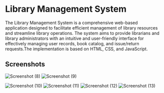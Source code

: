 # Library Management System

The Library Management System is a comprehensive web-based application designed to
facilitate efficient management of library resources and streamline library operations. The system aims to provide librarians and library administrators with an intuitive and user-friendly interface for effectively managing user records, book catalog, and issue/return requests.The implementation is based on HTML, CSS, and JavaScript.


## Screenshots
![Screenshot (8)](https://github.com/akashsanthosh10/library-management-system/assets/175042201/3eb07337-2fb0-4447-8614-ff0a7f02954c)
![Screenshot (9)](https://github.com/akashsanthosh10/library-management-system/assets/175042201/8cd6916f-d42d-4009-879e-149b265163ec)

![Screenshot (10)](https://github.com/akashsanthosh10/library-management-system/assets/175042201/8d419aec-b5bd-4d9f-9196-581fab75265b)
![Screenshot (11)](https://github.com/akashsanthosh10/library-management-system/assets/175042201/b24590ea-b505-4344-afd9-55c6e01d4c5f)
![Screenshot (12)](https://github.com/akashsanthosh10/library-management-system/assets/175042201/c355b7c2-9377-4ed2-9d5e-8b1e89b544ae)
![Screenshot (13)](https://github.com/akashsanthosh10/library-management-system/assets/175042201/46d1bed7-8dbd-454c-84fc-2648d347f330)

